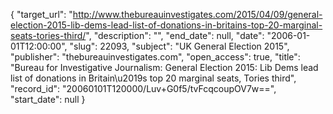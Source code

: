 {
  "target_url": "http://www.thebureauinvestigates.com/2015/04/09/general-election-2015-lib-dems-lead-list-of-donations-in-britains-top-20-marginal-seats-tories-third/", 
  "description": "", 
  "end_date": null, 
  "date": "2006-01-01T12:00:00", 
  "slug": 22093, 
  "subject": "UK General Election 2015", 
  "publisher": "thebureauinvestigates.com", 
  "open_access": true, 
  "title": "Bureau for Investigative Journalism: General Election 2015: Lib Dems lead list of donations in Britain\u2019s top 20 marginal seats, Tories third", 
  "record_id": "20060101T120000/Luv+G0f5/tvFcqcoupOV7w==", 
  "start_date": null
}

